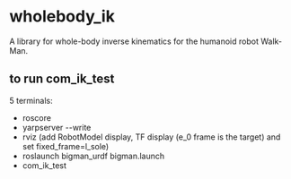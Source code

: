 # wholebody_ik
A library for whole-body inverse kinematics for the humanoid robot Walk-Man.

to run com_ik_test
---

5 terminals:

- roscore
- yarpserver --write
- rviz (add RobotModel display, TF display (e_0 frame is the target) and set fixed_frame=l_sole)
- roslaunch bigman_urdf bigman.launch
- com_ik_test

